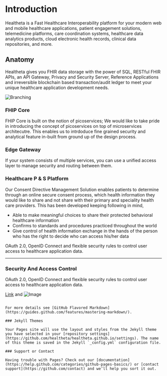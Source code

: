 # Introduction

Healtheta is a Fast Healthcare Interoperability platform for your modern web and mobile healthcare applications, patient engagement solutions, telemedicine platforms, care coordination systems, healthcare data analytics products, cloud electronic health records, clinical data repositories, and more.

## Anatomy

Healtheta gives you FHIR data storage with the power of SQL, RESTful FHIR APIs, an API Gateway, Privacy and Security Server, Reference Applications  and irreversible blockchain based transaction/audit ledger to meet your unique healthcare application development needs.

![Branching](https://user-images.githubusercontent.com/43714632/47487379-f7760600-d85f-11e8-827e-0727bb01dc7a.jpg)

### FHIP Core
FHIP Core is built on the notion of picoservices; We would like to take pride in introducing the concept of picoservices on top of microservices architecutre. This enables us to intrdoduce fine grained security and analytical feature in-built from ground up of the design process. 

### Edge Gateway
If your system consists of multiple services, you can use a unified access layer to manage security and routing between them.

### Healthcare P & S Platform
Our Consent Directive Management Solution enables patients  to determine through an online secure consent process, which health information they would like to share and not share with their primary and speciality health care providers. This has been developed keeping following in mind,
- Able to make meaningful choices to share their protected behavioral healthcare information
- Confirms to standards and procedures practiced throughout the world
- Give control of health information exchange in the hands of the person who has the right to decide who can access his/her data 

OAuth 2.0, OpenID Connect and flexible security rules to control user access to healthcare application data.

* * *

### Security And Access Control

OAuth 2.0, OpenID Connect and flexible security rules to control user access to healthcare application data.




[Link](url) and ![Image](src)
```

For more details see [GitHub Flavored Markdown](https://guides.github.com/features/mastering-markdown/).

### Jekyll Themes

Your Pages site will use the layout and styles from the Jekyll theme you have selected in your [repository settings](https://github.com/healtheta/healtheta.github.io/settings). The name of this theme is saved in the Jekyll `_config.yml` configuration file.

### Support or Contact

Having trouble with Pages? Check out our [documentation](https://help.github.com/categories/github-pages-basics/) or [contact support](https://github.com/contact) and we’ll help you sort it out.
